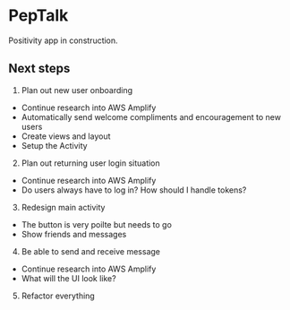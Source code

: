 # PepTalk

Positivity app in construction.

## Next steps
 
 1. Plan out new user onboarding
   * Continue research into AWS Amplify
   * Automatically send welcome compliments and encouragement to new users
   * Create views and layout
   * Setup the Activity
2. Plan out returning user login situation
  * Continue research into AWS Amplify
  * Do users always have to log in? How should I handle tokens?
3. Redesign main activity
  * The button is very poilte but needs to go
  * Show friends and messages
4. Be able to send and receive message
  * Continue research into AWS Amplify
  * What will the UI look like?
5. Refactor everything
